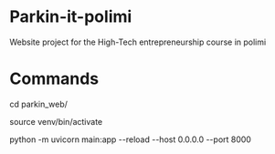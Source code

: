 # Parkin-it-polimi
Website project for the High-Tech entrepreneurship course in polimi

# Commands

cd parkin_web/

source venv/bin/activate

python -m uvicorn main:app --reload --host 0.0.0.0 --port 8000